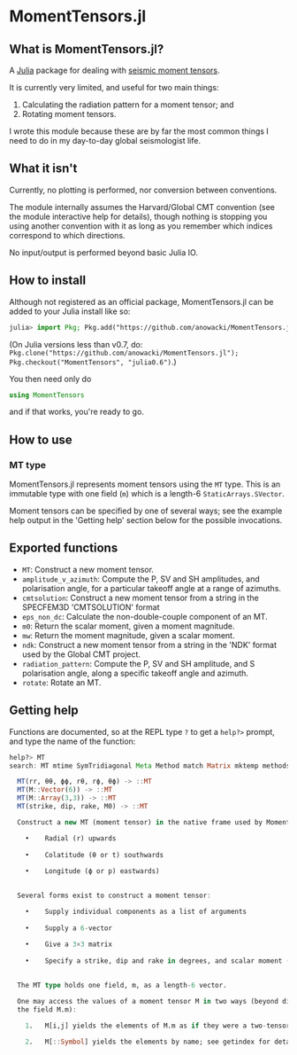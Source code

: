 # MomentTensors.jl

## What is MomentTensors.jl?
A [Julia](http://julialang.org) package for dealing with [seismic moment
tensors](https://earthquake.usgs.gov/learn/glossary/?term=moment%20tensor).

It is currently very limited, and useful for two main things:

1. Calculating the radiation pattern for a moment tensor; and
2. Rotating moment tensors.

I wrote this module because these are by far the most common things I need to do
in my day-to-day global seismologist life.

## What it isn't
Currently, no plotting is performed, nor conversion between conventions.

The module internally assumes the Harvard/Global CMT convention (see the module
interactive help for details), though nothing is stopping you using another
convention with it as long as you remember which indices correspond to which
directions.

No input/output is performed beyond basic Julia IO.

## How to install
Although not registered as an official package, MomentTensors.jl can be added
to your Julia install like so:

```julia
julia> import Pkg; Pkg.add("https://github.com/anowacki/MomentTensors.jl")
```

(On Julia versions less than v0.7, do:
`Pkg.clone("https://github.com/anowacki/MomentTensors.jl"); Pkg.checkout("MomentTensors", "julia0.6")`.)

You then need only do

```julia
using MomentTensors
```

and if that works, you're ready to go.


## How to use
### MT type
MomentTensors.jl represents moment tensors using the `MT` type.  This is an
immutable type with one field (`m`) which is a length-6 `StaticArrays.SVector`.

Moment tensors can be specified by one of several ways; see the example help
output in the 'Getting help' section below for the possible invocations.

## Exported functions

- `MT`: Construct a new moment tensor.
- `amplitude_v_azimuth`: Compute the P, SV and SH amplitudes, and polarisation angle,
  for a particular takeoff angle at a range of azimuths.
- `cmtsolution`: Construct a new moment tensor from a string in the SPECFEM3D 'CMTSOLUTION'
   format
- `eps_non_dc`: Calculate the non-double-couple component of an MT.
- `m0`: Return the scalar moment, given a moment magnitude.
- `mw`: Return the moment magnitude, given a scalar moment.
- `ndk`: Construct a new moment tensor from a string in the 'NDK' format used by
  the Global CMT project.
- `radiation_pattern`: Compute the P, SV and SH amplitude, and S polarisation angle,
  along a specific takeoff angle and azimuth.
- `rotate`: Rotate an MT.


## Getting help
Functions are documented, so at the REPL type `?` to get a `help?>` prompt,
and type the name of the function:

```julia
help?> MT
search: MT mtime SymTridiagonal Meta Method match Matrix mktemp methods matchall

  MT(rr, θθ, ϕϕ, rθ, rϕ, θϕ) -> ::MT
  MT(M::Vector(6)) -> ::MT
  MT(M::Array(3,3)) -> ::MT
  MT(strike, dip, rake, M0) -> ::MT

  Construct a new MT (moment tensor) in the native frame used by MomentTensors:

    •    Radial (r) upwards
      
    •    Colatitude (θ or t) southwards
      
    •    Longitude (ϕ or p) eastwards)
      

  Several forms exist to construct a moment tensor:

    •    Supply individual components as a list of arguments
      
    •    Supply a 6-vector
      
    •    Give a 3×3 matrix
      
    •    Specify a strike, dip and rake in degrees, and scalar moment (N.m)
      

  The MT type holds one field, m, as a length-6 vector.

  One may access the values of a moment tensor M in two ways (beyond directly accessing
  the field M.m):

    1.   M[i,j] yields the elements of M.m as if they were a two-tensor
      
    2.   M[::Symbol] yields the elements by name; see getindex for details
```
